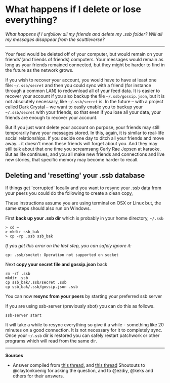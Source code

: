 # What happens if I delete or lose everything?

*What happens if I unfollow all my friends and delete my .ssb folder? Will all my messages disappear from the scuttleverse?*

---

Your feed would be deleted off of your computer, but would remain on your friends'(and friends of friends) computers. Your messages would remain as long as your friends remained connected, but they might be harder to find in the future as the network grows.

If you wish to recover your account, you would have to have at least one file: `~/.ssb/secret` and then you could sync with a friend (for instance through a common LAN) to redownload all of your feed data. It is easier to recover your account if you also backup the file `~/.ssb/gossip.json`, but it is not absolutely necessary, like `~/.ssb/secret` is. In the future – with a project called [Dark Crystal](https://darkcrystal.pw/) – we want to easily enable you to backup your `~/.ssb/secret` with your friends, so that even if you lose all your data, your friends are enough to recover your account.

But if you just want delete your account on purpose, your friends may still temporarily have your messages stored. In this, again, it is similar to real-life social relationships. If you decide one day to ditch all your friends and move away... it doesn't mean these friends will forget about you. And they may still talk about that one time you screamsang Carly Rae Jepsen at karaoke.  But as life continues, and you all make new friends and connections and live new stories, that specific memory may become harder to recall.

## Deleting and 'resetting' your .ssb database

If things get 'corrupted' locally and you want to resync your .ssb data from your peers you could do the following to create a clean copy,  

These instructions assume you are using terminal on OSX or Linux but, the same steps should also run on Windows.

First **back up your .ssb dir** which is probably in your home directory, ```~/.ssb```
```
> cd ~                                          
> mkdir ssb_bak                                                                   
> cp -rp .ssb ssb_bak
```

_If you get this error on the last step, you can safely ignore it:_
```                                                               
cp: .ssb/socket: Operation not supported on socket
```

Next **copy your secret file and gossip.json** back 
```
rm -rf .ssb
mkdir .ssb
cp ssb_bak/.ssb/secret .ssb
cp ssb_bak/.ssb/gossip.json .ssb
```

You can now **resync from your peers** by starting your preferred ssb server

If you are using ssb-server (previously sbot) you can do this as follows. 
```
ssb-server start
```

It will take a while to resync everything so give it a while - something like 20 minutes on a good connection. It is not necessary for it to completely sync. Once your ```~/.ssb``` dir is restored you can safely restart patchwork or other programs which will read from the same dir.

---
**Sources**
* Answer compiled from [this thread.](https://viewer.scuttlebot.io/%259tfp%2F8bCful8ZvMskklXYO6C%2F7%2FgIaBKH9jNwJI6%2BTM%3D.sha256) and [this thread](https://viewer.scuttlebot.io/%AyrmGv9lfW6cFb2DVUGjUW//OdaEo3bRGELZkgZGmWs=.sha256) Shoutouts to @claytonkoenig for asking the question, and to @ezdiy, @keks and others for their answers.
